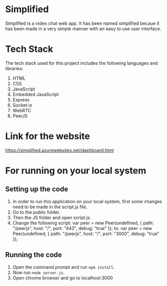 # Simplified
Simplified is a video chat web app.
It has been named simplified becaue it has been made in a very simple manner with an easy to use user interface.

# Tech Stack
The tech stack used for this project includes the following languages and libraries:
1. HTML
2. CSS
3. JavaScript
4. Embedded JavaScript
5. Express
6. Socket.io
7. WebRTC
8. PeerJS

# Link for the website
https://simplified.azurewebsites.net/dashboard.html

# For running on your local system
## Setting up the code
1. In order to run this application on your local system, first some changes need to be made in the script.js file.
2. Go to the public folder.
3. Then the JS folder and open script.js.
4. Change the following script:
var peer = new Peer(undefined, {
  path: "/peerjs",
  host: "/",
  port: "443",
  debug: "true"
});
to:
var peer = new Peer(undefined, {
  path: "/peerjs",
  host: "/",
  port: "3000",
  debug: "true"
});
## Running the code
1. Open the command prompt and run `npm install`.
2. Now run `node server.js`.
3. Open chrome browser and go to localhost:3000
